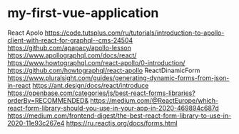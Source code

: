 # my-first-vue-application
React Apolo
https://code.tutsplus.com/ru/tutorials/introduction-to-apollo-client-with-react-for-graphql--cms-24504
https://github.com/apapacy/apollo-lesson
https://www.apollographql.com/docs/react/
https://www.howtographql.com/react-apollo/0-introduction/
https://github.com/howtographql/react-apollo
ReactDinamicForm
https://www.pluralsight.com/guides/generating-dynamic-forms-from-json-in-react
https://ant.design/docs/react/introduce
https://openbase.com/categories/js/best-react-forms-libraries?orderBy=RECOMMENDED&
https://medium.com/@ReactEurope/which-react-form-library-should-you-use-in-your-app-in-2020-469894c687d
https://medium.com/frontend-digest/the-best-react-form-library-to-use-in-2020-11e93c267e4
https://ru.reactjs.org/docs/forms.html
